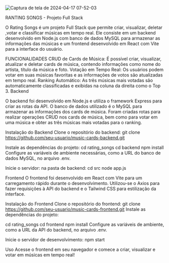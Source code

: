 ![Captura de tela de 2024-04-17 07-52-03](https://github.com/DaniloCalado/rating-songs/assets/83645426/316f1e94-8da5-40c1-8c22-a16f6b4a9f29)

RANTING SONGS - Projeto Full Stack

O Rating Songs é um projeto Full Stack que permite criar, visualizar, deletar ,votar e classificar músicas em tempo real. Ele consiste em um backend desenvolvido em Node.js com banco de dados MySQL para armazenar as informações das músicas e um frontend desenvolvido em React com Vite para a interface do usuário.

FUNCIONALIDADES
CRUD de Cards de Música: É possível criar, visualizar, atualizar e deletar cards de música, contendo informações como nome do artista, título da música e foto.
Votação em Tempo Real: Os usuários podem votar em suas músicas favoritas e as informações de votos são atualizadas em tempo real.
Ranking Automático: As três músicas mais votadas são automaticamente classificadas e exibidas na coluna da direita como o Top 3.
Backend

O backend foi desenvolvido em Node.js e utiliza o framework Express para criar as rotas da API.
O banco de dados utilizado é o MySQL para armazenar as informações dos cards de música. Foram criadas rotas para realizar operações CRUD nos cards de música, bem como para votar em uma música e obter as três músicas mais votadas para o ranking.

Instalação do Backend
Clone o repositório do backend:
git clone https://github.com/seu-usuario/music-cards-backend.git

Instale as dependências do projeto:
cd rating_songs
cd backend
npm install
Configure as variáveis de ambiente necessárias, como a URL do banco de dados MySQL, no arquivo .env.

Inicie o servidor:
na pasta de backend:
cd src
node app.js


Frontend
O frontend foi desenvolvido em React com Vite para um carregamento rápido durante o desenvolvimento. 
Utilizou-se o Axios para fazer requisições à API do backend e o Tailwind CSS para estilização da interface.

Instalação do Frontend
Clone o repositório do frontend:
git clone https://github.com/seu-usuario/music-cards-frontend.git
Instale as dependências do projeto:

cd rating_songs
cd frontend
npm install
Configure as variáveis de ambiente, como a URL da API do backend, no arquivo .env.

Inicie o servidor de desenvolvimento:
npm start

Uso
Acesse o frontend em seu navegador e comece a criar, visualizar e votar em músicas em tempo real!
